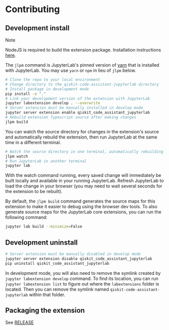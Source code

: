 # Contributing

## Development install

> [!NOTE]
> NodeJS is required to build the extension package. Installation instructions [here](https://nodejs.org/en/download/).

The `jlpm` command is JupyterLab's pinned version of
[yarn](https://yarnpkg.com/) that is installed with JupyterLab. You may use
`yarn` or `npm` in lieu of `jlpm` below.

```bash
# Clone the repo to your local environment
# Change directory to the qiskit-code-assistant-jupyterlab directory
# Install package in development mode
pip install -e "."
# Link your development version of the extension with JupyterLab
jupyter labextension develop . --overwrite
# Server extension must be manually installed in develop mode
jupyter server extension enable qiskit_code_assistant_jupyterlab
# Rebuild extension Typescript source after making changes
jlpm build
```

You can watch the source directory for changes in the extension's source and automatically rebuild the extension, then run JupyterLab at the same time in a different terminal.

```bash
# Watch the source directory in one terminal, automatically rebuilding when needed
jlpm watch
# Run JupyterLab in another terminal
jupyter lab
```

With the watch command running, every saved change will immediately be built locally and available in your running JupyterLab. Refresh JupyterLab to load the change in your browser (you may need to wait several seconds for the extension to be rebuilt).

By default, the `jlpm build` command generates the source maps for this extension to make it easier to debug using the browser dev tools. To also generate source maps for the JupyterLab core extensions, you can run the following command:

```bash
jupyter lab build --minimize=False
```

## Development uninstall

```bash
# Server extension must be manually disabled in develop mode
jupyter server extension disable qiskit_code_assistant_jupyterlab
pip uninstall qiskit_code_assistant_jupyterlab
```

In development mode, you will also need to remove the symlink created by `jupyter labextension develop`
command. To find its location, you can run `jupyter labextension list` to figure out where the `labextensions`
folder is located. Then you can remove the symlink named `qiskit-code-assistant-jupyterlab` within that folder.

## Packaging the extension

See [RELEASE](RELEASE.md)
